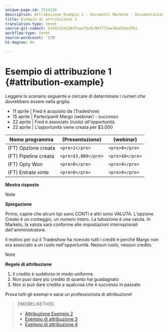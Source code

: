 ```yaml
---
unique-page-id: 7514126
description: Attribuzione Esempio 1 - Documenti Marketo - Documentazione prodotto
title: Esempio di attribuzione 1
translation-type: tm+mt
source-git-commit: e149133a5383faaef5e9c9b7775ae36e633ed7b1
workflow-type: tm+mt
source-wordcount: '170'
ht-degree: 0%

---
```



# Esempio di attribuzione 1 {#attribution-example}

Leggere lo scenario seguente e cercare di determinare i numeri che dovrebbero essere nella griglia.

* 11 aprile | Fred è acquisito da (Tradeshow)
* 15 aprile | Partecipanti Margo (webinar) - successo
* 22 aprile | Fred è associato (ruolo) all&#39;opportunità
* 22 aprile | L&#39;opportunità viene creata per $3.000

| Nome programma | (Presentazione) | (webinar) |
|---|---|---|
| (FT) Opzione creata | `<pre>1</pre>` | `<pre>0</pre>` |
| (FT) Pipeline creata | `<pre>$3,000</pre>` | `<pre>$0</pre>` |
| (FT) Opty Won | `<pre>0</pre>` | `<pre>0</pre>` |
| (FT) Entrate vinte | `<pre>0</pre>` | `<pre>0</pre>` |

**Mostra risposte**

>[!NOTE]
>
>**Spiegazione**
>
>Primo, capire che alcuni tipi sono CONTI e altri sono VALUTA. L&#39;opzione Creato è un conteggio, un numero intero. La tubazione è una valuta. In Marketo, la valuta sarà conforme alle impostazioni internazionali dell&#39;amministratore.
>
>Il motivo per cui il Tradeshow ha ricevuto tutti i crediti è perché Margo non era associato a un ruolo nell&#39;opportunità. Nessun ruolo, nessun credito.

>[!NOTE]
>
>**Regole di attribuzione**
>
>1. Il credito è suddiviso in modo uniforme
>1. Non puoi dare più credito di quanto hai guadagnato
>1. Non si può dare credito a qualcosa che è successo in passato


Prova tutti gli esempi e sarai un professionista di attribuzione!

>[!MORELIKETHIS]
>
>* [Attribuzione Esempio 2](attribution-example-2.md)
>* [Esempio di attribuzione 3](attribution-example-3.md)
>* [Esempio di attribuzione 4](attribution-example-4.md)

